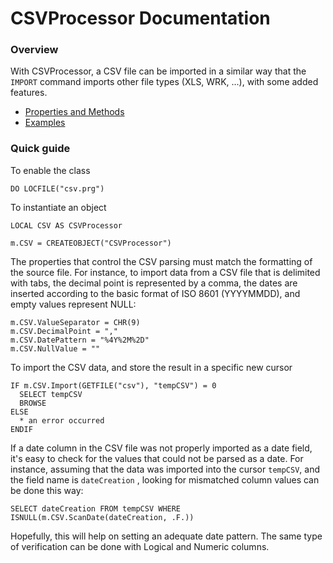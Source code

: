 # CSVProcessor Documentation

### Overview

With CSVProcessor, a CSV file can be imported in a similar way that the `IMPORT` command imports other file types (XLS, WRK, ...), with some added features.

* [Properties and Methods](pem.md "Properties and Methods")
* [Examples](examples.md "Examples")

### Quick guide

To enable the class
```foxpro
DO LOCFILE("csv.prg")
```

To instantiate an object
```foxpro
LOCAL CSV AS CSVProcessor

m.CSV = CREATEOBJECT("CSVProcessor")
```

The properties that control the CSV parsing must match the formatting of the source file. For instance, to import data from a CSV file that is delimited with tabs, the decimal point is represented by a comma, the dates are inserted according to the basic format of ISO 8601 (YYYYMMDD), and empty values represent NULL:
```foxpro
m.CSV.ValueSeparator = CHR(9)
m.CSV.DecimalPoint = ","
m.CSV.DatePattern = "%4Y%2M%2D"
m.CSV.NullValue = ""
```

To import the CSV data, and store the result in a specific new cursor
```foxpro
IF m.CSV.Import(GETFILE("csv"), "tempCSV") = 0
  SELECT tempCSV
  BROWSE
ELSE
  * an error occurred
ENDIF
```

If a date column in the CSV file was not properly imported as a date field, it's easy to check for the values that could not be parsed as a date. For instance, assuming that the data was imported into the cursor `tempCSV`, and the field name is `dateCreation` , looking for mismatched column values can be done this way:
```foxpro
SELECT dateCreation FROM tempCSV WHERE ISNULL(m.CSV.ScanDate(dateCreation, .F.))
```

Hopefully, this will help on setting an adequate date pattern. The same type of verification can be done with Logical and Numeric columns.